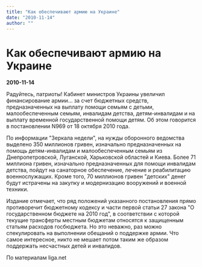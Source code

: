 ```yaml
---
title: "Как обеспечивают армию на Украине"
date: "2010-11-14"
author: ""
---
```


# Как обеспечивают армию на Украине

**2010-11-14** 

Радуйтесь, патриоты! Кабинет министров Украины  увеличил финансирование армии... за счет бюджетных средств, предназначенных  на выплату помощи семьям с детьми, малообеспеченным семьям, инвалидам  детства, детям-инвалидам и на выплату временной государственной помощи  детям. Об этом говорится в постановлении N969 от 18 октября 2010 года.

По информации "Зеркала недели",  на нужды оборонного ведомства выделено 350 миллионов гривен,  изначально предназначенных на помощь детям-инвалидам и малообеспеченным  семьям из Днепропетровской, Луганской, Харьковской областей и Киева.  Более 71 миллиона гривен, изначально предназначенных для помощи инвалидам детства, пойдут на санаторное обеспечение, лечение и  реабилитацию военнослужащих. Кроме того, 70 миллионов гривен "детских"  денег будут истрачены на закупку и модернизацию вооружений и военной  техники.

Издание отмечает, что ряд положений указанного постановления прямо противоречит бюджетному кодексу и части первой статьи 27 закона "О государственном бюджете на 2010 год", в соответствии с которой текущие трансферты местным бюджетам относятся к защищенным статьям расходов госбюджета. Но это неважно, раз можно спекулировать на выполнении обещаний о поддержке армии. Что самое интересное, никто не мешает потом таким же образом поддержать несчастных детей и инвалидов.

По материалам liga.net